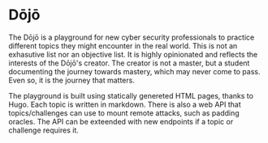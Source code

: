 # Dōjō

The Dōjō is a playground for new cyber security professionals to practice different topics they might encounter in the real world. This is not an exhasutive list nor an objective list. It is highly opinionated and reflects the interests of the Dōjō's creator. The creator is not a master, but a student documenting the journey towards mastery, which may never come to pass. Even so, it is the journey that matters.

The playground is built using statically genereted HTML pages, thanks to Hugo. Each topic is written in markdown. There is also a web API that topics/challenges can use to mount remote attacks, such as padding oracles. The API can be exteended with new endpoints if a topic or challenge requires it.
